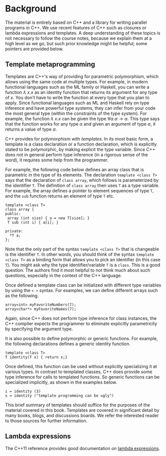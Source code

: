 Background
==========

The material is entirely based on C++ and a library for writing
parallel programs in C++. We use recent features of C++ such as
closures or lambda expressions and templates. A deep understanding of
these topics is not necessary to follow the course notes, because we
explain them at a high level as we go, but such prior knowledge might
be helpful; some pointers are provided below.

Template metaprogramming
------------------------

Templates are C++'s way of providing for parametric polymorphism,
which allows using the same code at multiple types. For example, in
modern functional languages such as the ML family or Haskell, you can
write a function $\lambda~x.x$ as an identity function that returns
its argument for any type of $x$. You don't have to write the
function at every type that you plan to apply. Since functional
languages such as ML and Haskell rely on type inference and have
powerful type systems, they can infer from your code the most general
type (within the constraints of the type system). For example, the
function $\lambda~x.x$ can be given the type $\forall \alpha. \alpha
\rightarrow \alpha$. This type says that the function works for any
type $\alpha$ and given an argument of type $\alpha$, it returns a
value of type $\alpha$.

C++ provides for polymorphism with *templates*. In its most basic
form, a template is a class declaration or a function declaration,
which is explicitly stated to be polymorphic, by making explicit the
type variable. Since C++ does not in general perform type inference
(in a rigorous sense of the word), it requires some help from the
programmer.

For example, the following code below defines an array class that is
parametric in the type of its elements. The declaration `template
<class T>` says that the declaration of `class array`, which follows
is parameterized by the identifier `T`. The definition of `class
array` then uses `T` as a type variable. For example, the array
defines a pointer to element sequences of type `T`, and the `sub`
function returns an element of type `T` etc.

~~~~~~~~~~~~~~~~~~~~~~~~~~~~~~~~~~~~~~~~~~ {.cpp}
template <class T>
class array {
public:
 array (int size) { a = new T[size]; }
 T sub (int i) { a[i]; }

private:
  *T a;
};
~~~~~~~~~~~~~~~~~~~~~~~~~~~~~~~~~~~~~~~~~~

Note that the only part of the syntax `template <class T>` that is
changeable is the identifier `T`. In other words, you should think of
the syntax `template <class T>` as a binding form that allows you to
pick an identifier (in this case `T`). You might ask why the type
identifier/variable `T` is a `class`. This is a good question. The
authors find it most helpful to not think much about such questions,
especially in the context of the C++ language.

Once defined a template class can be initialized with different type
variables by using the `< >` syntax. For examples, we can define
different arrays such as the following.

~~~~~~~~~~~~~~~~~~~~~~~~~~~~~~~~~~~~~~~~~~ {.cpp}
array<int> myFavoriteNumbers(7); 
array<char*> myFavoriteNames(7); 
~~~~~~~~~~~~~~~~~~~~~~~~~~~~~~~~~~~~~~~~~~

Again, since C++ does not perform type inference for class instances,
the C++ compiler expects the programmer to eliminate explicitly
parametricity by specifying the argument type.

It is also possible to define polymorphic or generic functions. For
example, the following declarations defines a generic identity
function.

~~~~~~~~~~~~~~~~~~~~~~~~~~~~~~~~~~~~~~~~~~ {.cpp}
template <class T>
T identity(T x) { return x;} 
~~~~~~~~~~~~~~~~~~~~~~~~~~~~~~~~~~~~~~~~~~

Once defined, this function can be used without explicitly
specializing it at various types. In contrast to templated classes,
C++ does provide some type inference for calls to templated functions.
So generic functions can be specialized implicitly, as shown in the
examples below.

~~~~~~~~~~~~~~~~~~~~~~~~~~~~~~~~~~~~~~~~~~ {.cpp}
i = identity (3) 
s = identity ("template programming can be ugly") 
~~~~~~~~~~~~~~~~~~~~~~~~~~~~~~~~~~~~~~~~~~

This brief summary of templates should suffice for the purposes of the
material covered in this book. Templates are covered in significant
detail by many books, blogs, and discussions boards. We refer the
interested reader to those sources for further information.

Lambda expressions
------------------

The C++11 reference provides good documentation on
[lambda expressions](http://en.cppreference.com/w/cpp/language/lambda).
